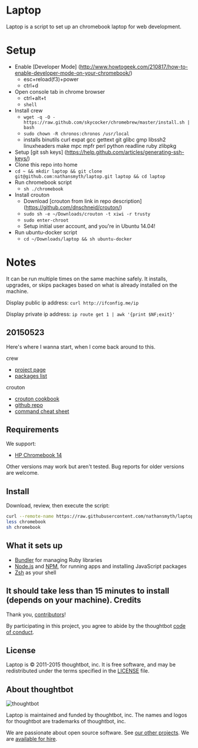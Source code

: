 Laptop
======

Laptop is a script to set up an chromebook laptop for web development.

Setup
======

- Enable [Developer Mode] (http://www.howtogeek.com/210817/how-to-enable-developer-mode-on-your-chromebook/)
  - esc+reload(f3)+power
  - ctrl+d
- Open console tab in chrome browser
  - ctrl+alt+t
  - `shell`
- Install crew
  - `wget -q -O - https://raw.github.com/skycocker/chromebrew/master/install.sh | bash`
  - `sudo chown -R chronos:chronos /usr/local`
  - installs binutils curl expat gcc gettext git glibc gmp libssh2 linuxheaders make mpc mpfr perl python readline ruby zlibpkg
- Setup [git ssh keys] (https://help.github.com/articles/generating-ssh-keys/)
- Clone this repo into home
 - `cd ~ && mkdir laptop && git clone git@github.com:nathansmyth/laptop.git laptop && cd laptop`
- Run chromebook script
  - `sh ./chromebook`
- Install crouton
  - Download [crouton from link in repo description] (https://github.com/dnschneid/crouton/)
  - `sudo sh -e ~/Downloads/crouton -t xiwi -r trusty`
  - `sudo enter-chroot`
  - Setup initial user account, and you're in Ubuntu 14.04!
- Run ubuntu-docker script
  - `cd ~/Downloads/laptop && sh ubuntu-docker`

Notes
======
It can be run multiple times on the same machine safely.
It installs, upgrades, or skips packages
based on what is already installed on the machine.

Display public ip address:
`curl http://ifconfig.me/ip`

Display private ip address:
`ip route get 1 | awk '{print $NF;exit}'`

20150523
--------
Here's where I wanna start, when I come back around to this.

crew
* [project page](http://skycocker.github.io/chromebrew/)
* [packages list](https://github.com/skycocker/chromebrew/tree/master/packages)

crouton
* [crouton cookbook](http://tomwwolf.com/chromebook-14-compedium/chromebook-crouton-cookbook/)
* [github repo](https://github.com/dnschneid/crouton)
* [command cheat sheet](https://github.com/dnschneid/crouton/wiki/Crouton-Command-Cheat-Sheet)


Requirements
------------

We support:

* [HP Chromebook 14](http://store.hp.com/webapp/wcs/stores/servlet/us/en/mdp/Laptops/chromebook-14)

Other versions may work but aren't tested. Bug reports for older
versions are welcome.

Install
-------

Download, review, then execute the script:

```sh
curl --remote-name https://raw.githubusercontent.com/nathansmyth/laptop/master/chromebook
less chromebook
sh chromebook
```

What it sets up
---------------

* [Bundler] for managing Ruby libraries
* [Node.js] and [NPM], for running apps and installing JavaScript packages
* [Zsh] as your shell

[Bundler]: http://bundler.io/
[Node.js]: http://nodejs.org/
[NPM]: https://www.npmjs.org/
[Zsh]: http://www.zsh.org/

It should take less than 15 minutes to install (depends on your machine).
Credits
-------

Thank you, [contributors]!

[contributors]: https://github.com/thoughtbot/laptop/graphs/contributors

By participating in this project,
you agree to abide by the thoughtbot [code of conduct].

[code of conduct]: https://thoughtbot.com/open-source-code-of-conduct

License
-------

Laptop is © 2011-2015 thoughtbot, inc.
It is free software,
and may be redistributed under the terms specified in the [LICENSE] file.

[LICENSE]: LICENSE

About thoughtbot
----------------

![thoughtbot](https://thoughtbot.com/logo.png)

Laptop is maintained and funded by thoughtbot, inc.
The names and logos for thoughtbot are trademarks of thoughtbot, inc.

We are passionate about open source software.
See [our other projects][community].
We are [available for hire][hire].

[community]: https://thoughtbot.com/community?utm_source=github
[hire]: https://thoughtbot.com?utm_source=github
